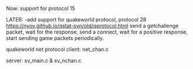 Now: support for protocol 15 



LATER: 
-add support for quakeworld protocol,  protocol 28 
https://nyov.github.io/qstat-svn/old/qprotocol.html
send a getchallenge packet, wait for the response, send a connect, wait for a positive response, start sending game packets periodically.


quakeworld net protocol 
client: net_chan.c

server: sv_main.c & sv_nchan.c
